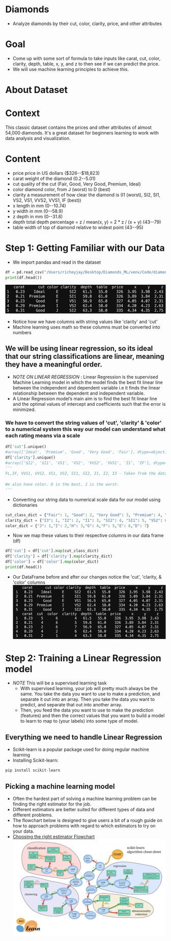 # Diamonds
- Analyze diamonds by their cut, color, clarity, price, and other attributes
# Goal
- Come up with some sort of formula to take inputs like carat, cut, color, clarity, depth, table, x, y, and z to then see if we can predict the price.
- We will use machine learning principles to achieve this. 
# About Dataset
# Context
This classic dataset contains the prices and other attributes of almost 54,000 diamonds. It's a great dataset for beginners learning to work with data analysis and visualization.
# Content
- price price in US dollars (\$326--\$18,823)
- carat weight of the diamond (0.2--5.01)
- cut quality of the cut (Fair, Good, Very Good, Premium, Ideal)
- color diamond color, from J (worst) to D (best)
- clarity a measurement of how clear the diamond is (I1 (worst), SI2, SI1, VS2, VS1, VVS2, VVS1, IF (best))
- x length in mm (0--10.74)
- y width in mm (0--58.9)
- z depth in mm (0--31.8)
- depth total depth percentage = z / mean(x, y) = 2 * z / (x + y) (43--79)
- table width of top of diamond relative to widest point (43--95)

# Step 1: Getting Familiar with our Data
- We import pandas and read in the dataset
```python
df = pd.read_csv("/Users/richeyjay/Desktop/Diamonds_ML/venv/Code/diamonds.csv", index_col=0)
print(df.head())
```
![First Link to Familiar data](Code/OutputsForFile/GettingStartedWithOurData.png)
- Notice how we have columns with string values like 'clarity' and 'cut'
- Machine learning uses math so these columns must be converted into numbers 

## We will be using linear regression, so its ideal that our string classifications are linear, meaning they have a meaningful order.
- *NOTE ON LINEAR REGRESSION* : Linear Regression is the supervised Machine Learning model in which the model finds the best fit linear line between the independent and dependent variable i.e it finds the linear relationship between the dependent and independent variable.
- A Linear Regression model’s main aim is to find the best fit linear line and the optimal values of intercept and coefficients such that the error is minimized.

### We have to convert the string values of 'cut', 'clarity' & 'color' to a numerical system this way our model can understand what each rating means via a scale

```python
df['cut'].unique()
#array(['Ideal', 'Premium', 'Good', 'Very Good', 'Fair'], dtype=object)
df['clarity'].unique()
#array(['SI2', 'SI1', 'VS1', 'VS2', 'VVS2', 'VVS1', 'I1', 'IF'], dtype=object)
'''
FL,IF, VVS1, VVS2, VS1, VS2, SI1, SI2, I1, I2, I3 - Taken from the dataset page, this is ordered best to worst, so now we need this in a dict too.

We also have color. D is the best, J is the worst.
'''
```
- Converting our string data to numerical scale data for our model using dictionaries
```python
cut_class_dict = {"Fair": 1, "Good": 2, "Very Good": 3, "Premium": 4, "Ideal": 5}
clarity_dict = {"I3": 1, "I2": 2, "I1": 3, "SI2": 4, "SI1": 5, "VS2": 6, "VS1": 7, "VVS2": 8, "VVS1": 9, "IF": 10, "FL": 11}
color_dict = {"J": 1,"I": 2,"H": 3,"G": 4,"F": 5,"E": 6,"D": 7}
```
- Now we map these values to their respective columns in our data frame (df)
```python
df['cut'] = df['cut'].map(cut_class_dict)
df['clarity'] = df['clarity'].map(clarity_dict)
df['color'] = df['color'].map(color_dict)
print(df.head())
```
- Our DataFrame before and after our changes notice the 'cut', 'clarity, & 'color' columns
![Second Link to Before and After Data](Code/OutputsForFile/DataFrameAfterNumChange.png)

# Step 2: Training a Linear Regression model 
- *NOTE* This will be a supervised learning task 
    - With supervised learning, your job will pretty much always be the same. You take the data you want to use to make a prediction, and separate it out into an array. Then you take the data you want to predict, and separate that out into another array.
    - Then, you feed the data you want to use to make the prediction (features) and then the correct values that you want to build a model to learn to map to (your labels) into some type of model.

## Everything we need to handle Linear Regression
- Scikit-learn is a popular package used for doing regular machine learning
- Installing Scikit-learn:
```python
pip install scikit-learn
```
## Picking a machine learning model
- Often the hardest part of solving a machine learning problem can be finding the right estimator for the job.
- Different estimators are better suited for different types of data and different problems.
- The flowchart below is designed to give users a bit of a rough guide on how to approach problems with regard to which estimators to try on your data.
- [Choosing the right estimator Flowchart]("https://scikit-learn.org/stable/tutorial/machine_learning_map/index.html")
![Choosing the right estimator Flowchart](Code/OutputsForFile/Estimator.png)



